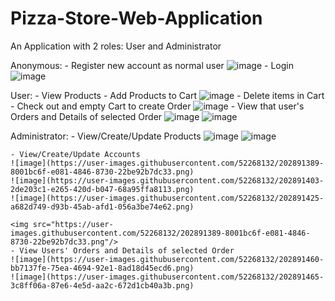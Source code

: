 # Pizza-Store-Web-Application
An Application with 2 roles: User and Administrator

  Anonymous:
    - Register new account as normal user
    ![image](https://user-images.githubusercontent.com/52268132/202891154-1be5e944-5d0b-48b2-af78-34cc82fdf429.png)
    - Login
    ![image](https://user-images.githubusercontent.com/52268132/202891180-e541087f-8fa6-4b8d-b1a5-02f59b6f2540.png)


  User:
    - View Products
    - Add Products to Cart
    ![image](https://user-images.githubusercontent.com/52268132/202891194-cfb3c8d2-73aa-4bd1-9692-b59a391ef2cc.png)
    - Delete items in Cart
    - Check out and empty Cart to create Order
    ![image](https://user-images.githubusercontent.com/52268132/202891234-ee915007-4380-470d-ae8b-237e3867e8a2.png)
    - View that user's Orders and Details of selected Order
    ![image](https://user-images.githubusercontent.com/52268132/202891259-826baaf5-7cf6-4a04-8838-3cbec8a5a01b.png)
    ![image](https://user-images.githubusercontent.com/52268132/202891272-e059ff78-5578-49bc-ae07-dbc9f83ff368.png)

  Administrator:
    - View/Create/Update Products
    ![image](https://user-images.githubusercontent.com/52268132/202891286-6f7f2204-40ab-40a4-aacc-9f2430bd1d94.png)
    ![image](https://user-images.githubusercontent.com/52268132/202891291-2a8a80c2-c6e6-4b71-a1b7-02bd950d5741.png)
    
    - View/Create/Update Accounts
    ![image](https://user-images.githubusercontent.com/52268132/202891389-8001bc6f-e081-4846-8730-22be92b7dc33.png)
    ![image](https://user-images.githubusercontent.com/52268132/202891403-2de203c1-e265-420d-b047-68a95ffa8113.png)
    ![image](https://user-images.githubusercontent.com/52268132/202891425-a682d749-d93b-45ab-afd1-056a3be74e62.png)

    <img src="https://user-images.githubusercontent.com/52268132/202891389-8001bc6f-e081-4846-8730-22be92b7dc33.png"/>
    - View Users' Orders and Details of selected Order
    ![image](https://user-images.githubusercontent.com/52268132/202891460-bb7137fe-75ea-4694-92e1-8ad18d45ecd6.png)
    ![image](https://user-images.githubusercontent.com/52268132/202891465-3c8ff06a-87e6-4e5d-aa2c-672d1cb40a3b.png)

    

    
    
